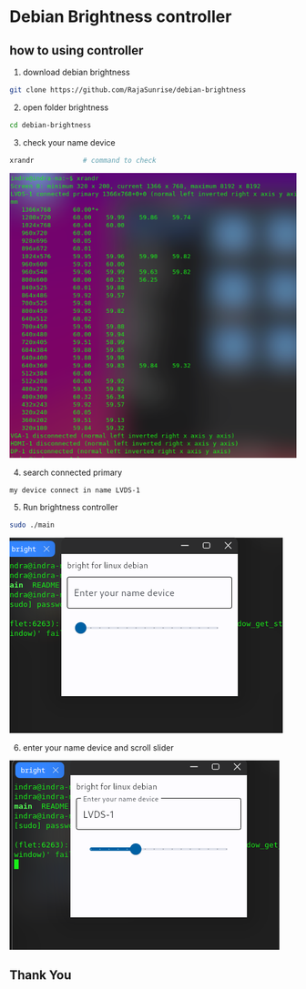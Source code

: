 # Debian Brightness controller

## how to using controller
1. download debian brightness
```bash
git clone https://github.com/RajaSunrise/debian-brightness
```

2. open folder brightness
```bash
cd debian-brightness
```

3. check your name device
```bash
xrandr            # command to check 
```
<img src="./xrandr.png">

4. search connected primary
```
my device connect in name LVDS-1
```

5. Run brightness controller
```bash
sudo ./main
```
<img src="./run.png">

6. enter your name device and scroll slider
<img src="./scroll.png">

## Thank You 